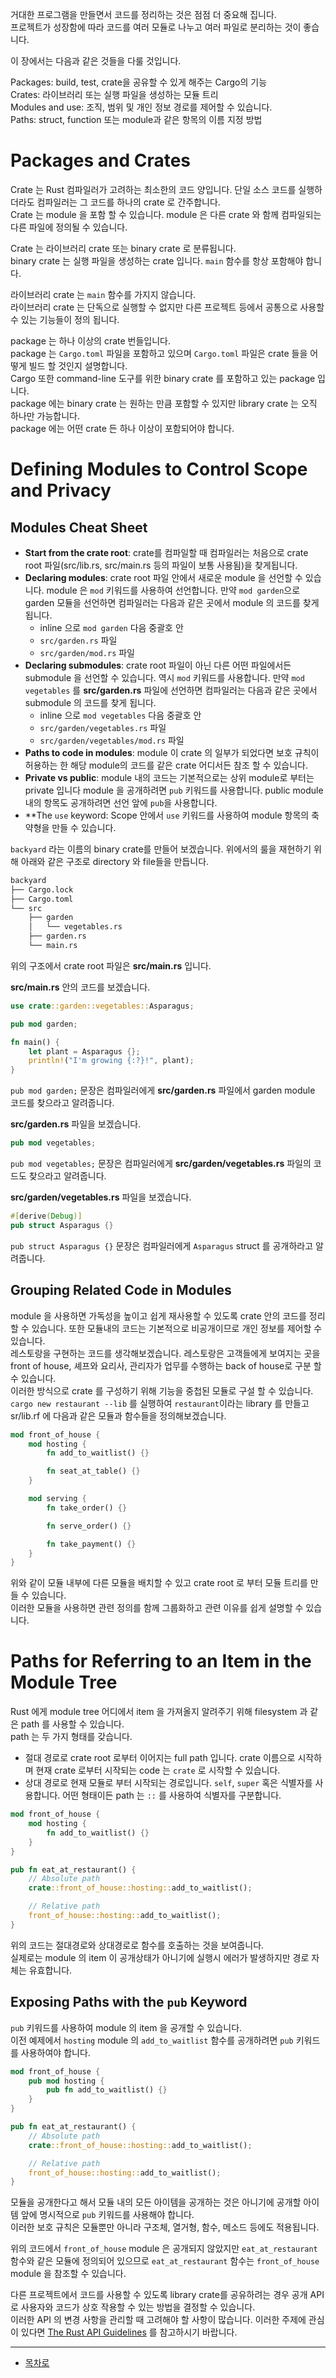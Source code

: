 거대한 프로그램을 만들면서 코드를 정리하는 것은 점점 더 중요해 집니다.  
프로젝트가 성장함에 따라 코드를 여러 모듈로 나누고 여러 파일로 분리하는 것이 좋습니다.  

이 장에서는 다음과 같은 것들을 다룰 것입니다.  

Packages: build, test, crate을 공유할 수 있게 해주는 Cargo의 기능  
Crates: 라이브러리 또는 실행 파일을 생성하는 모듈 트리  
Modules and use: 조직, 범위 및 개인 정보 경로를 제어할 수 있습니다.  
Paths: struct, function 또는 module과 같은 항목의 이름 지정 방법  

# Packages and Crates

Crate 는 Rust 컴파일러가 고려하는 최소한의 코드 양입니다. 단일 소스 코드를 실행하더라도 컴파일러는 그 코드를 하나의 crate 로 간주합니다.  
Crate 는 module 을 포함 할 수 있습니다. module 은 다른 crate 와 함께 컴파일되는 다른 파일에 정의될 수 있습니다.  

Crate 는 라이브러리 crate 또는 binary crate 로 분류됩니다.  
binary crate 는 실행 파일을 생성하는 crate 입니다. `main` 함수를 항상 포함해야 합니다.  

라이브러리 crate 는 `main` 함수를 가지지 않습니다.  
라이브러리 crate 는 단독으로 실행할 수 없지만 다른 프로젝트 등에서 공통으로 사용할 수 있는 기능들이 정의 됩니다.

package 는 하나 이상의 crate 번들입니다.  
package 는 `Cargo.toml` 파일을 포함하고 있으며 `Cargo.toml` 파일은 crate 들을 어떻게 빌드 할 것인지 설명합니다.  
Cargo 또한 command-line 도구를 위한 binary crate 를 포함하고 있는 package 입니다.  
package 에는 binary crate 는 원하는 만큼 포함할 수 있지만 library crate 는 오직 하나만 가능합니다.  
package 에는 어떤 crate 든 하나 이상이 포함되어야 합니다.  

# Defining Modules to Control Scope and Privacy

## Modules Cheat Sheet

- **Start from the crate root**: crate를 컴파일할 때 컴파일러는 처음으로 crate root 파일(src/lib.rs, src/main.rs 등의 파일이 보통 사용됨)을 찾게됩니다.
- **Declaring modules**: crate root 파일 안에서 새로운 module 을 선언할 수 있습니다. module 은 `mod` 키워드를 사용하여 선언합니다. 만약 `mod garden`으로 garden 모듈을 선언하면 컴파일러는 다음과 같은 곳에서 module 의 코드를 찾게 됩니다.
  - inline 으로 `mod garden` 다음 중괄호 안
  - `src/garden.rs` 파일
  - `src/garden/mod.rs` 파일
- **Declaring submodules**: crate root 파일이 아닌 다른 어떤 파일에서든 submodule 을 선언할 수 있습니다. 역시 `mod` 키워드를 사용합니다. 만약 `mod vegetables` 를 __src/garden.rs__ 파일에 선언하면 컴파일러는 다음과 같은 곳에서 submodule 의 코드를 찾게 됩니다.
  - inline 으로 `mod vegetables` 다음 중괄호 안
  - `src/garden/vegetables.rs` 파일
  - `src/garden/vegetables/mod.rs` 파일
- **Paths to code in modules**: module 이 crate 의 일부가 되었다면 보호 규칙이 허용하는 한 해당 module의 코드를 같은 crate 어디서든 참조 할 수 있습니다.
- **Private vs public**: module 내의 코드는 기본적으로는 상위 module로 부터는 private 입니다 module 을 공개하려면 `pub` 키워드를 사용합니다. public module 내의 항목도 공개하려면 선언 앞에 `pub`을 사용합니다.
- **The `use` keyword: Scope 안에서 `use` 키워드를 사용하여 module 항목의 축약형을 만들 수 있습니다.

`backyard` 라는 이름의 binary crate를 만들어 보겠습니다. 위에서의 룰을 재현하기 위해 아래와 같은 구조로 directory 와 file들을 만듭니다.

```bash
backyard
├── Cargo.lock
├── Cargo.toml
└── src
    ├── garden
    │   └── vegetables.rs
    ├── garden.rs
    └── main.rs
```

위의 구조에서 crate root 파일은 __src/main.rs__ 입니다.

__src/main.rs__ 안의 코드를 보겠습니다.

```rust
use crate::garden::vegetables::Asparagus;

pub mod garden;

fn main() {
    let plant = Asparagus {};
    println!("I'm growing {:?}!", plant);
}
```

`pub mod garden;` 문장은 컴파일러에게 __src/garden.rs__ 파일에서 garden module 코드를 찾으라고 알려줍니다.  

__src/garden.rs__ 파일을 보겠습니다.

```rust
pub mod vegetables;
```

`pub mod vegetables;` 문장은 컴파일러에게 __src/garden/vegetables.rs__ 파일의 코드도 찾으라고 알려줍니다.

__src/garden/vegetables.rs__ 파일을 보겠습니다.

```rust
#[derive(Debug)]
pub struct Asparagus {}
```

`pub struct Asparagus {}` 문장은 컴파일러에게 `Asparagus` struct 를 공개하라고 알려줍니다.

## Grouping Related Code in Modules

module 을 사용하면 가독성을 높이고 쉽게 재사용할 수 있도록 crate 안의 코드를 정리할 수 있습니다. 또한 모듈내의 코드는 기본적으로 비공개이므로 개인 정보를 제어할 수 있습니다.  
레스토랑을 구현하는 코드를 생각해보겠습니다. 레스토랑은 고객들에게 보여지는 곳을 front of house, 셰프와 요리사, 관리자가 업무를 수행하는 back of house로 구분 할 수 있습니다.  
이러한 방식으로 crate 를 구성하기 위해 기능을 중첩된 모듈로 구설 할 수 있습니다.  
`cargo new restaurant --lib` 를 실행하여 `restaurant`이라는 library 를 만들고 sr/lib.rf 에 다음과 같은 모듈과 함수들을 정의해보겠습니다.  

```rust
mod front_of_house {
    mod hosting {
        fn add_to_waitlist() {}

        fn seat_at_table() {}
    }

    mod serving {
        fn take_order() {}

        fn serve_order() {}

        fn take_payment() {}
    }
}
```

위와 같이 모듈 내부에 다른 모듈을 배치할 수 있고 crate root 로 부터 모듈 트리를 만들 수 있습니다.  
이러한 모듈을 사용하면 관련 정의를 함께 그룹화하고 관련 이유를 쉽게 설명할 수 있습니다. 

# Paths for Referring to an Item in the Module Tree

Rust 에게 module tree 어디에서 item 을 가져올지 알려주기 위해 filesystem 과 같은 path 를 사용할 수 있습니다.  
path 는 두 가지 형태를 갖습니다.

- 절대 경로로 crate root 로부터 이어지는 full path 입니다. crate 이름으로 시작하며 현재 crate 로부터 시작되는 code 는 `crate` 로 시작할 수 있습니다.
- 상대 경로로 현재 모듈로 부터 시작되는 경로입니다. `self`, `super` 혹은 식별자를 사용합니다.
어떤 형태이든 path 는 `::` 를 사용하여 식별자를 구분합니다.

```rust
mod front_of_house {
    mod hosting {
        fn add_to_waitlist() {}
    }
}

pub fn eat_at_restaurant() {
    // Absolute path
    crate::front_of_house::hosting::add_to_waitlist();

    // Relative path
    front_of_house::hosting::add_to_waitlist();
}
```

위의 코드는 절대경로와 상대경로로 함수를 호출하는 것을 보여줍니다.  
실제로는 module 의 item 이 공개상태가 아니기에 실행시 에러가 발생하지만 경로 자체는 유효합니다.  

## Exposing Paths with the `pub` Keyword

`pub` 키워드를 사용하여 module 의 item 을 공개할 수 있습니다.  
이전 예제에서 `hosting` module 의 `add_to_waitlist` 함수를 공개하려면 `pub` 키워드를 사용하여야 합니다.  

```rust
mod front_of_house {
    pub mod hosting {
        pub fn add_to_waitlist() {}
    }
}

pub fn eat_at_restaurant() {
    // Absolute path
    crate::front_of_house::hosting::add_to_waitlist();

    // Relative path
    front_of_house::hosting::add_to_waitlist();
}
```

모듈을 공개한다고 해서 모듈 내의 모든 아이템을 공개하는 것은 아니기에 공개할 아이템 앞에 명시적으로 `pub` 키워드를 사용해야 합니다.  
이러한 보호 규칙은 모듈뿐만 아니라 구조체, 열거형, 함수, 메소드 등에도 적용됩니다.  

위의 코드에서 `front_of_house` module 은 공개되지 않았지만 `eat_at_restaurant` 함수와 같은 모듈에 정의되어 있으므로 `eat_at_restaurant` 함수는 `front_of_house` module 을 참조할 수 있습니다.  

다른 프로젝트에서 코드를 사용할 수 있도록 library crate를 공유하려는 경우 공개 API 로 사용자와 코드가 상호 작용할 수 있는 방법을 결정할 수 있습니다.  
이러한 API 의 변경 사항을 관리할 때 고려해야 할 사항이 많습니다. 이러한 주제에 관심이 있다면 [The Rust API Guidelines](https://rust-lang.github.io/api-guidelines/) 를 참고하시기 바랍니다.  

---

* [목차로](../../README.md)
